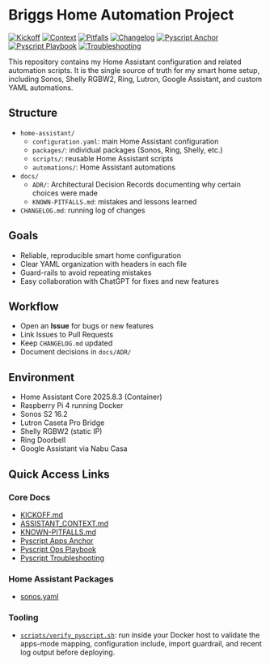 # Briggs Home Automation Project

[![Kickoff](https://img.shields.io/badge/KICKOFF.md-blue)](https://raw.githubusercontent.com/briggswilloughby/briggs-home-automation/main/KICKOFF.md)
[![Context](https://img.shields.io/badge/ASSISTANT__CONTEXT.md-brightgreen)](https://raw.githubusercontent.com/briggswilloughby/briggs-home-automation/main/docs/ASSISTANT_CONTEXT.md)
[![Pitfalls](https://img.shields.io/badge/KNOWN__PITFALLS.md-orange)](https://raw.githubusercontent.com/briggswilloughby/briggs-home-automation/main/docs/KNOWN-PITFALLS.md)
[![Changelog](https://img.shields.io/badge/CHANGELOG.md-yellow)](https://raw.githubusercontent.com/briggswilloughby/briggs-home-automation/main/CHANGELOG.md)
[![Pyscript Anchor](https://img.shields.io/badge/AGENT__ANCHOR.md-purple)](https://raw.githubusercontent.com/briggswilloughby/briggs-home-automation/main/docs/AGENT_ANCHOR.md)
[![Pyscript Playbook](https://img.shields.io/badge/HA__PYSCRIPT__PLAYBOOK.md-lightgrey)](https://raw.githubusercontent.com/briggswilloughby/briggs-home-automation/main/docs/HA_PYSCRIPT_PLAYBOOK.md)
[![Troubleshooting](https://img.shields.io/badge/TROUBLESHOOTING.md-red)](https://raw.githubusercontent.com/briggswilloughby/briggs-home-automation/main/docs/TROUBLESHOOTING.md)

This repository contains my Home Assistant configuration and related automation scripts. It is the single source of truth for my smart home setup, including Sonos, Shelly RGBW2, Ring, Lutron, Google Assistant, and custom YAML automations.

## Structure

- `home-assistant/`
  - `configuration.yaml`: main Home Assistant configuration
  - `packages/`: individual packages (Sonos, Ring, Shelly, etc.)
  - `scripts/`: reusable Home Assistant scripts
  - `automations/`: Home Assistant automations
- `docs/`
  - `ADR/`: Architectural Decision Records documenting why certain choices were made
  - `KNOWN-PITFALLS.md`: mistakes and lessons learned
- `CHANGELOG.md`: running log of changes

## Goals

- Reliable, reproducible smart home configuration
- Clear YAML organization with headers in each file
- Guard-rails to avoid repeating mistakes
- Easy collaboration with ChatGPT for fixes and new features

## Workflow

- Open an **Issue** for bugs or new features
- Link Issues to Pull Requests
- Keep `CHANGELOG.md` updated
- Document decisions in `docs/ADR/`

## Environment

- Home Assistant Core 2025.8.3 (Container)
- Raspberry Pi 4 running Docker
- Sonos S2 16.2
- Lutron Caseta Pro Bridge
- Shelly RGBW2 (static IP)
- Ring Doorbell
- Google Assistant via Nabu Casa

## Quick Access Links

### Core Docs

- [KICKOFF.md](https://raw.githubusercontent.com/briggswilloughby/briggs-home-automation/main/KICKOFF.md)
- [ASSISTANT_CONTEXT.md](https://raw.githubusercontent.com/briggswilloughby/briggs-home-automation/main/docs/ASSISTANT_CONTEXT.md)
- [KNOWN-PITFALLS.md](https://raw.githubusercontent.com/briggswilloughby/briggs-home-automation/main/docs/KNOWN-PITFALLS.md)
- [Pyscript Apps Anchor](https://raw.githubusercontent.com/briggswilloughby/briggs-home-automation/main/docs/AGENT_ANCHOR.md)
- [Pyscript Ops Playbook](https://raw.githubusercontent.com/briggswilloughby/briggs-home-automation/main/docs/HA_PYSCRIPT_PLAYBOOK.md)
- [Pyscript Troubleshooting](https://raw.githubusercontent.com/briggswilloughby/briggs-home-automation/main/docs/TROUBLESHOOTING.md)

### Home Assistant Packages

- [sonos.yaml](https://raw.githubusercontent.com/briggswilloughby/briggs-home-automation/main/home-assistant/packages/sonos.yaml)

### Tooling

- [`scripts/verify_pyscript.sh`](scripts/verify_pyscript.sh): run inside your Docker host to validate the apps-mode mapping, configuration include, import guardrail, and recent log output before deploying.
